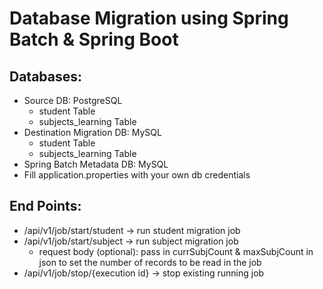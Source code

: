 # Database Migration using Spring Batch & Spring Boot
## Databases:
- Source DB: PostgreSQL 
  - student Table
  - subjects_learning Table
- Destination Migration DB: MySQL
  - student Table
  - subjects_learning Table
- Spring Batch Metadata DB: MySQL
- Fill application.properties with your own db credentials

## End Points:
- /api/v1/job/start/student -> run student migration job
- /api/v1/job/start/subject -> run subject migration job
  -  request body (optional): pass in currSubjCount & maxSubjCount in json to set the number of records to be read in the job
- /api/v1/job/stop/{execution id} -> stop existing running job


